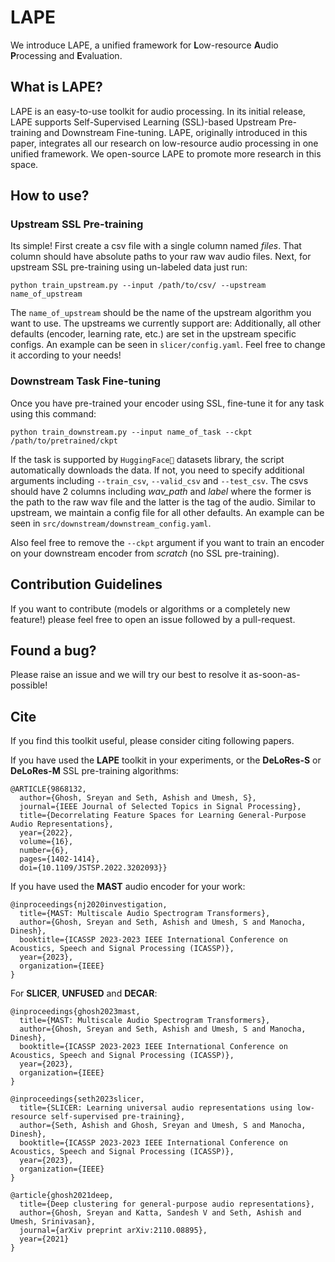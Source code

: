 # LAPE
We introduce LAPE, a unified framework for **L**ow-resource **A**udio **P**rocessing and **E**valuation.

## What is LAPE?
LAPE is an easy-to-use toolkit for audio processing. In its initial release, LAPE supports Self-Supervised Learning (SSL)-based Upstream Pre-training and Downstream Fine-tuning. LAPE, originally introduced in this paper, integrates all our research on low-resource audio processing in one unified framework. We open-source LAPE to promote more research in this space.

## How to use?

### Upstream SSL Pre-training

Its simple! First create a csv file with a single column named *files*. That column should have absolute paths to your raw wav audio files. Next, for upstream SSL pre-training using un-labeled data just run:

```
python train_upstream.py --input /path/to/csv/ --upstream name_of_upstream
```

The `name_of_upstream` should be the name of the upstream algorithm you want to use. The upstreams we currently support are: Additionally, all other defaults (encoder, learning rate, etc.) are set in the upstream specific configs. An example can be seen in `slicer/config.yaml`. Feel free to change it according to your needs! 

### Downstream Task Fine-tuning

Once you have pre-trained your encoder using SSL, fine-tune it for any task using this command:

```
python train_downstream.py --input name_of_task --ckpt /path/to/pretrained/ckpt
```

If the task is supported by `HuggingFace🤗` datasets library, the script automatically downloads the data. If not, you need to specify additional arguments including `--train_csv`, `--valid_csv` and `--test_csv`. The csvs should have 2 columns including *wav_path* and *label* where the former is the path to the raw wav file and the latter is the tag of the audio. Similar to upstream, we maintain a config file for all other defaults. An example can be seen in `src/downstream/downstream_config.yaml`.

Also feel free to remove the `--ckpt` argument if you want to train an encoder on your downstream encoder from *scratch* (no SSL pre-training).

## Contribution Guidelines
If you want to contribute (models or algorithms or a completely new feature!) please feel free to open an issue followed by a pull-request.

## Found a bug?
Please raise an issue and we will try our best to resolve it as-soon-as-possible!

## Cite
If you find this toolkit useful, please consider citing following papers.

If you have used the **LAPE** toolkit in your experiments, or the **DeLoRes-S** or **DeLoRes-M** SSL pre-training algorithms:
```
@ARTICLE{9868132,
  author={Ghosh, Sreyan and Seth, Ashish and Umesh, S},
  journal={IEEE Journal of Selected Topics in Signal Processing}, 
  title={Decorrelating Feature Spaces for Learning General-Purpose Audio Representations}, 
  year={2022},
  volume={16},
  number={6},
  pages={1402-1414},
  doi={10.1109/JSTSP.2022.3202093}}
```

If you have used the **MAST** audio encoder for your work:
```
@inproceedings{nj2020investigation,
  title={MAST: Multiscale Audio Spectrogram Transformers},
  author={Ghosh, Sreyan and Seth, Ashish and Umesh, S and Manocha, Dinesh},
  booktitle={ICASSP 2023-2023 IEEE International Conference on Acoustics, Speech and Signal Processing (ICASSP)},
  year={2023},
  organization={IEEE}
}
```

For **SLICER**, **UNFUSED** and **DECAR**:
```
@inproceedings{ghosh2023mast,
  title={MAST: Multiscale Audio Spectrogram Transformers},
  author={Ghosh, Sreyan and Seth, Ashish and Umesh, S and Manocha, Dinesh},
  booktitle={ICASSP 2023-2023 IEEE International Conference on Acoustics, Speech and Signal Processing (ICASSP)},
  year={2023},
  organization={IEEE}
}
```
```
@inproceedings{seth2023slicer,
  title={SLICER: Learning universal audio representations using low-resource self-supervised pre-training},
  author={Seth, Ashish and Ghosh, Sreyan and Umesh, S and Manocha, Dinesh},
  booktitle={ICASSP 2023-2023 IEEE International Conference on Acoustics, Speech and Signal Processing (ICASSP)},
  year={2023},
  organization={IEEE}
}
```
```
@article{ghosh2021deep,
  title={Deep clustering for general-purpose audio representations},
  author={Ghosh, Sreyan and Katta, Sandesh V and Seth, Ashish and Umesh, Srinivasan},
  journal={arXiv preprint arXiv:2110.08895},
  year={2021}
}
```